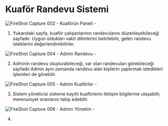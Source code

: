 # Kuaför Randevu Sistemi

![FireShot Capture 002 - Kuaförün Paneli - ](https://github.com/fatmanyilmaz/KuaforRandevuSistemi/assets/102298537/5e4148b2-51bd-4913-8022-62b1cb09c327)

1) Yukarıdaki sayfa, kuaför çalışanlarının randevularını düzenleyebileceği sayfadır. Uygun oldukları vakit dilimlerini belirtebilir, gelen randevu isteklerini değerlendirebilirler.

![FireShot Capture 004 - Admin Randevu - ](https://github.com/fatmanyilmaz/KuaforRandevuSistemi/assets/102298537/4bce474e-c640-4493-b965-f4b662a4269a)

2) Adminin randevu oluşturabileceği, var olan randevuları görebileceği sayfadır.Admin aynı zamanda randevu alan kişilerin yaptırmak istedikleri işlemleri de görebilir.

 ![FireShot Capture 005 - Admin Kuaförler - ](https://github.com/fatmanyilmaz/KuaforRandevuSistemi/assets/102298537/10f8d754-e806-43ee-90a3-18f387f4d9a9)

3) Sistem yöneticisi sisteme kayıtlı kuaförlerin iletişim bilgilerine ulaşabilir, memnuniyet oranlarını takip edebilir.

 ![FireShot Capture 006 - Admin Yönetim - ](https://github.com/fatmanyilmaz/KuaforRandevuSistemi/assets/102298537/9cadb370-ab71-488f-8ecc-69072fa65a98)

 4) 
